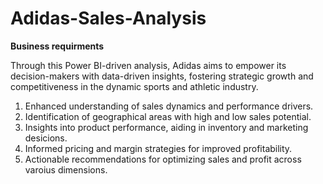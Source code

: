 # Adidas-Sales-Analysis


**Business requirments**

Through this Power BI-driven analysis, Adidas aims to empower its decision-makers with data-driven insights, fostering strategic growth and competitiveness in the dynamic sports and athletic industry.

1. Enhanced understanding of sales dynamics and performance drivers.
2. Identification of geographical areas with high and low sales potential.
3. Insights into product performance, aiding in inventory and marketing desicions.
4. Informed pricing and margin strategies for improved profitability.
5. Actionable recommendations for optimizing sales and profit across varoius dimensions.

